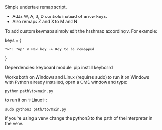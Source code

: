 Simple undertale remap script.

- Adds W, A, S, D controls instead of arrow keys.
- Also remaps Z and X to M and N

To add custom keymaps simply edit the hashmap accordingly.
For example:

keys = {

    "w": "up" # New key -> Key to be remapped

}

Dependencies:
keyboard module: pip install keyboard

Works both on Windows and Linux (requires sudo)
to run it on Windows with Python already installed, open a CMD window and type:

`python path\to\main.py`

to run it on ✨Linux✨:

`sudo python3 path/to/main.py`

if you're using a venv change the python3 to the path of the interpreter in the venv.
